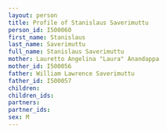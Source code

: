 ```yaml
---
layout: person
title: Profile of Stanislaus Saverimuttu
person_id: I500060
first_name: Stanislaus
last_name: Saverimuttu
full_name: Stanislaus Saverimuttu
mother: Lauretto Angelina "Laura" Anandappa
mother_id: I500056
father: William Lawrence Saverimuttu
father_id: I500057
children:
children_ids:
partners:
partner_ids:
sex: M
---
```


